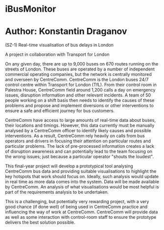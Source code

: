 iBusMonitor
===========

Author: Konstantin Draganov
===========

(SZ-1) Real-time visualisation of bus delays in London

A project in collaboration with Transport for London

On any given day, there are up to 9,000 buses on 670 routes running on the streets of London. These buses are operated by a number of independent commercial operating companies, but the network is centrally monitored and overseen by CentreComm. CentreComm is the London buses 24/7 control centre within Transport for London (TfL). From their control room in Palestra House, CentreComm field around 1,200 calls a day on emergency issues, disruption information and other relevant incidents. A team of 50 people working on a shift basis then needs to identify the causes of these problems and propose and implement diversions or other interventions to ensure a safe and efficient journey for bus customers.

CentreComm have access to large amounts of real-time data about buses, their locations and timings. However, this data currently must be manually analysed by a CentreComm officer to identify likely causes and possible interventions. As a result, CentreComm rely heavily on calls from bus operators and drivers in focusing their attention on particular routes and particular problems. The lack of pre-processed information creates a lack of disruption awareness and can potentially lead to the team focusing on the wrong issues; just because a particular operator "shouts the loudest".

This final-year project will develop a prototypical tool analysing CentreComm bus data and providing suitable visualisations to highlight the key hotspots that work should focus on. Ideally, such analysis would update in real time as more data comes into the system. Data will be made available by CentreComm. An analysis of what visualisations would be most helpful is part of the requirements analysis to be undertaken.

This is a challenging, but potentially very rewarding project, with a very good chance (if done well) of being used in CentreComm practice and influencing the way of work at CentreComm. CentreComm will provide data as well as some interaction with control-room staff to ensure the prototype delivers the best solution possible.
